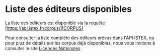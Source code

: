 # Liste des éditeurs disponibles

La liste des éditeurs est disponible via la requête [https://api.istex.fr/corpus/][CORPUS]

<corpusToCharge/>

Pour consulter la liste complète des éditeurs prévus dans l'API ISTEX, ou pour plus de détails sur les corpus déjà disponibles, nous vous invitons à consulter le site [Licences Nationales][LICENCES]

[granularité]: /fields/#explication-sur-la-granularite
[GROBID]: https://github.com/kermitt2/grobid
[WOS]: http://thomsonreuters.com/en/products-services/scholarly-scientific-research/scholarly-search-and-discovery/web-of-science.html
[PUBMED]: https://www.ncbi.nlm.nih.gov/pubmed/
[ISSN]: http://www.issn.org/
[ISBN]: https://www.isbn-international.org/fr
[DOI]: http://www.doi.org/
[PII]: http://nvlpubs.nist.gov/nistpubs/Legacy/SP/nistspecialpublication800-122.pdf
[LODEX]: http://article-type.lod.istex.fr/
[CORPUS]: https://api.istex.fr/corpus/
[LICENCES]: http://www.licencesnationales.fr/liste-ressource/
[scienceMetrix]: http://science-metrix.com/
[nb]: https://fr.wikipedia.org/wiki/Classification_na%C3%AFve_bay%C3%A9sienne
[POS]: https://fr.wikipedia.org/wiki/%C3%89tiquetage_morpho-syntaxique
[unitex]: http://tln.li.univ-tours.fr/Tln_Istex.html

